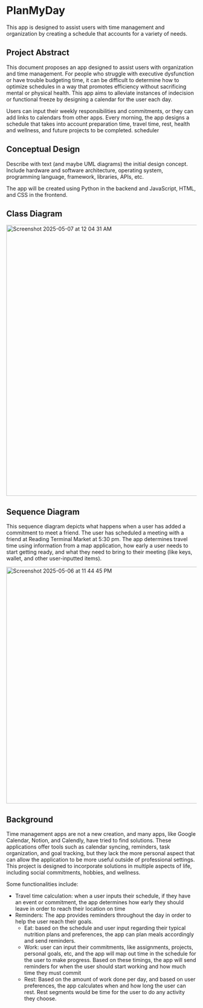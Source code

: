 # PlanMyDay
This app is designed to assist users with time management and organization by creating a schedule that accounts for a variety of needs.

## Project Abstract
This document proposes an app designed to assist users with organization and time management. For people who struggle with executive dysfunction or have trouble budgeting time, it can be difficult to determine how to optimize schedules in a way that promotes efficiency without sacrificing mental or physical health. This app aims to alleviate instances of indecision or functional freeze by designing a calendar for the user each day. 

Users can input their weekly responsibilities and commitments, or they can add links to calendars from other apps. Every morning, the app designs a schedule that takes into account preparation time, travel time, rest, health and wellness, and future projects to be completed. 
scheduler

## Conceptual Design
Describe with text (and maybe UML diagrams) the initial design concept. Include hardware and software architecture, operating system, programming language, framework, libraries, APIs, etc.

The app will be created using Python in the backend and JavaScript, HTML, and CSS in the frontend.  

## Class Diagram
<img width="718" alt="Screenshot 2025-05-07 at 12 04 31 AM" src="https://github.com/user-attachments/assets/28dc6052-2500-4b98-bda9-07738410adc7" />

## Sequence Diagram
This sequence diagram depicts what happens when a user has added a commitment to meet a friend. The user has scheduled a meeting with a friend at Reading Terminal Market at 5:30 pm. The app determines travel time using information from a map application, how early a user needs to start getting ready, and what they need to bring to their meeting (like keys, wallet, and other user-inputted items). 

<img width="627" alt="Screenshot 2025-05-06 at 11 44 45 PM" src="https://github.com/user-attachments/assets/b9d13f77-409f-4e84-b466-705294b58991" />

## Background
Time management apps are not a new creation, and many apps, like Google Calendar, Notion, and Calendly, have tried to find solutions. These applications offer tools such as calendar syncing, reminders, task organization, and goal tracking, but they lack the more personal aspect that can allow the application to be more useful outside of professional settings. This project is designed to incorporate solutions in multiple aspects of life, including social commitments, hobbies, and wellness. 

Some functionalities include:
- Travel time calculation: when a user inputs their schedule, if they have an event or commitment, the app determines how early they should leave in order to reach their location on time
- Reminders: The app provides reminders throughout the day in order to help the user reach their goals. 
  - Eat: based on the schedule and user input regarding their typical nutrition plans and preferences, the app can plan meals accordingly and send reminders. 
  - Work: user can input their commitments, like assignments, projects, personal goals, etc, and the app will map out time in the schedule for the user to make progress. Based on these timings, the app will send reminders for when the user should start working and how much time they must commit
  - Rest: Based on the amount of work done per day, and based on user preferences, the app calculates when and how long the user can rest. Rest segments would be time for the user to do any activity they choose. 


